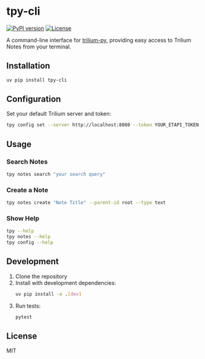 # tpy-cli

[![PyPI version](https://img.shields.io/pypi/v/tpy-cli.svg)](https://pypi.org/project/tpy-cli/)
[![License](https://img.shields.io/pypi/l/tpy-cli.svg)](https://github.com/maphew/tpy-cli/blob/main/LICENSE)

A command-line interface for [trilium-py](https://github.com/Nriver/trilium-py), providing easy access to Trilium Notes from your terminal.

## Installation

```bash
uv pip install tpy-cli
```

## Configuration

Set your default Trilium server and token:

```bash
tpy config set --server http://localhost:8080 --token YOUR_ETAPI_TOKEN
```

## Usage

### Search Notes

```bash
tpy notes search "your search query"
```

### Create a Note

```bash
tpy notes create "Note Title" --parent-id root --type text
```

### Show Help

```bash
tpy --help
tpy notes --help
tpy config --help
```

## Development

1. Clone the repository
2. Install with development dependencies:
   ```bash
   uv pip install -e .[dev]
   ```
3. Run tests:
   ```bash
   pytest
   ```

## License

MIT
